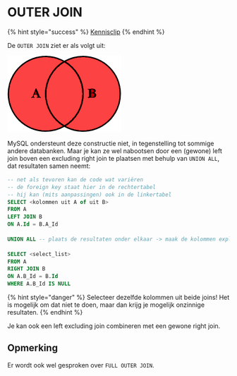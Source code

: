 # OUTER JOIN

{% hint style="success" %}
[Kennisclip](https://youtu.be/UcFgBdSn844)
{% endhint %}

De `OUTER JOIN` ziet er als volgt uit:

![Venn diagram outer join](<../../.gitbook/assets/venn diagram outer join.png>)

MySQL ondersteunt deze constructie niet, in tegenstelling tot sommige andere databanken. Maar je kan ze wel nabootsen door een (gewone) left join boven een excluding right join te plaatsen met behulp van `UNION ALL`, dat resultaten samen neemt:

```sql
-- net als tevoren kan de code wat variëren
-- de foreign key staat hier in de rechtertabel
-- hij kan (mits aanpassingen) ook in de linkertabel
SELECT <kolommen uit A of uit B>
FROM A 
LEFT JOIN B 
ON A.Id = B.A_Id

UNION ALL -- plaats de resultaten onder elkaar -> maak de kolommen expliciet! geen *

SELECT <select_list>
FROM A
RIGHT JOIN B
ON A.B_Id = B.Id
WHERE A.B_Id IS NULL
```

{% hint style="danger" %}
Selecteer dezelfde kolommen uit beide joins! Het is mogelijk om dat niet te doen, maar dan krijg je mogelijk onzinnige resultaten.
{% endhint %}

Je kan ook een left excluding join combineren met een gewone right join.

## Opmerking

Er wordt ook wel gesproken over `FULL OUTER JOIN`.

